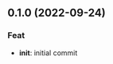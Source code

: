 <!-- markdownlint-configure-file
{
    "MD024": false
}
-->
## 0.1.0 (2022-09-24)

### Feat

- **init**: initial commit
